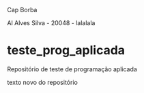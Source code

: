 Cap Borba

Al Alves Silva - 20048 - lalalala

# teste_prog_aplicada
Repositório de teste de programação aplicada


texto novo do repositório
